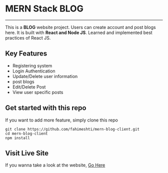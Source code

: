 # MERN Stack BLOG

---

This is a **BLOG** website project. Users can create account and post blogs here. It is built with **React and Node JS**. Learned and implemented best practices of React JS.

## Key Features

- Registering system
- Login Authentication
- Update/Delete user information
- post blogs
- Edit/Delete Post
- View user specific posts

## Get started with this repo

If you want to add more feature, simply clone this repo

```
git clone https://github.com/fahimeshti/mern-blog-client.git
cd mern-blog-client
npm install
```

## Visit Live Site

If you wanna take a look at the website, [Go Here](https://mern-blog-esti.herokuapp.com/)
